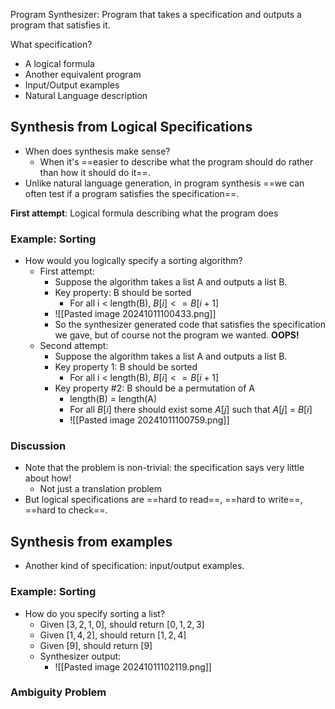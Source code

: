 Program Synthesizer: Program that takes a specification and outputs a program that satisfies it. 

What specification?
- A logical formula
- Another equivalent program
- Input/Output examples
- Natural Language description

## Synthesis from Logical Specifications 
- When does synthesis make sense? 
	- When it's ==easier to describe what the program should do rather than how it should do it==.
- Unlike natural language generation, in program synthesis ==we can often test if a program satisfies the specification==. 

**First attempt**: Logical formula describing what the program does

### Example: Sorting
-  How would you logically specify a sorting algorithm?
	- First attempt: 
		- Suppose the algorithm takes a list A and outputs a list B.
		- Key property: B should be sorted
			- For all i < length(B), $B[i] <= B[i+1]$
		- ![[Pasted image 20241011100433.png]]
		- So the synthesizer generated code that satisfies the specification we gave, but of course not the program we wanted. **OOPS!**
	- Second attempt:
		- Suppose the algorithm takes a list A and outputs a list B.
		- Key property 1: B should be sorted
			- For all i < length(B), $B[i] <= B[i+1]$
		- Key property #2: B should be a permutation of A
			- length(B) = length(A)
			- For all $B[i]$ there should exist some $A[j]$ such that $A[j]$ = $B[i]$
			- ![[Pasted image 20241011100759.png]]

### Discussion
- Note that the problem is non-trivial: the specification says very little about how!
	- Not just a translation problem
- But logical specifications are ==hard to read==, ==hard to write==, ==hard to check==.

## Synthesis from examples
- Another kind of specification: input/output examples.

### Example: Sorting
- How do you specify sorting a list? 
	- Given $[3, 2, 1, 0]$, should return $[0, 1, 2, 3]$ 
	- Given $[1, 4, 2]$, should return $[1, 2, 4]$
	- Given $[9]$, should return $[9]$
	- Synthesizer output:
		- ![[Pasted image 20241011102119.png]]

### Ambiguity Problem

